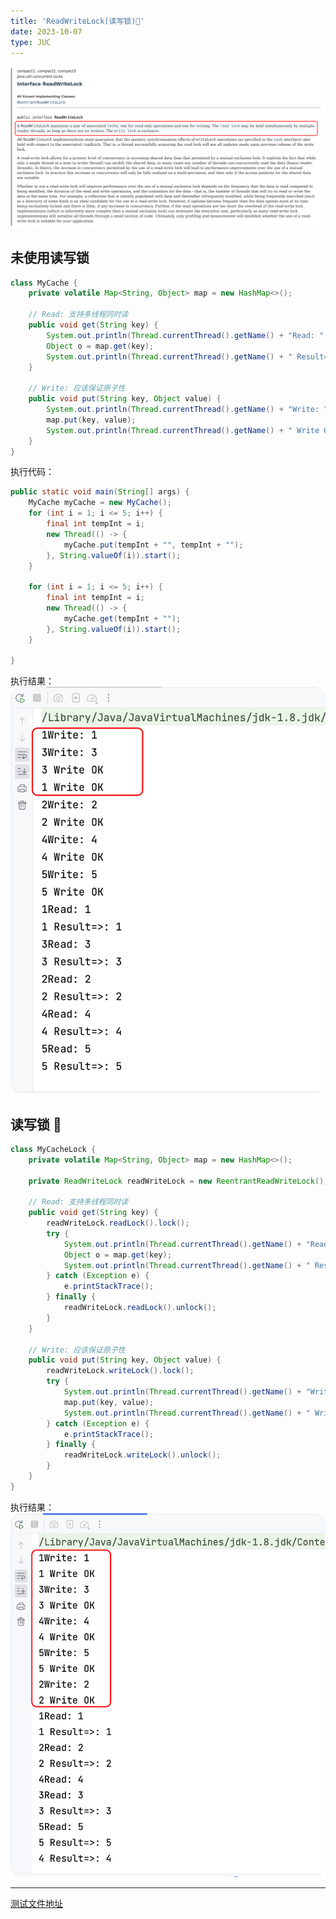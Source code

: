 ```yaml
---
title: 'ReadWriteLock(读写锁)🔐'
date: 2023-10-07
type: JUC
---
```


![ReadWriteLock](/public/images/juc/0006-write-read-lock.png)

## 未使用读写锁

```java
class MyCache {
    private volatile Map<String, Object> map = new HashMap<>();

    // Read: 支持多线程同时读
    public void get(String key) {
        System.out.println(Thread.currentThread().getName() + "Read: " + key);
        Object o = map.get(key);
        System.out.println(Thread.currentThread().getName() + " Result=>: " + o);
    }

    // Write: 应该保证原子性
    public void put(String key, Object value) {
        System.out.println(Thread.currentThread().getName() + "Write: " + key);
        map.put(key, value);
        System.out.println(Thread.currentThread().getName() + " Write OK");
    }
}
```

执行代码：

```java
public static void main(String[] args) {
    MyCache myCache = new MyCache();
    for (int i = 1; i <= 5; i++) {
        final int tempInt = i;
        new Thread(() -> {
            myCache.put(tempInt + "", tempInt + "");
        }, String.valueOf(i)).start();
    }

    for (int i = 1; i <= 5; i++) {
        final int tempInt = i;
        new Thread(() -> {
            myCache.get(tempInt + "");
        }, String.valueOf(i)).start();
    }

}
```

执行结果：
![ReadWriteLock](/public/images/juc/0006-write-read-lock2.png)

## 读写锁 🔐

```java
class MyCacheLock {
    private volatile Map<String, Object> map = new HashMap<>();

    private ReadWriteLock readWriteLock = new ReentrantReadWriteLock();

    // Read: 支持多线程同时读
    public void get(String key) {
        readWriteLock.readLock().lock();
        try {
            System.out.println(Thread.currentThread().getName() + "Read: " + key);
            Object o = map.get(key);
            System.out.println(Thread.currentThread().getName() + " Result=>: " + o);
        } catch (Exception e) {
            e.printStackTrace();
        } finally {
            readWriteLock.readLock().unlock();
        }
    }

    // Write: 应该保证原子性
    public void put(String key, Object value) {
        readWriteLock.writeLock().lock();
        try {
            System.out.println(Thread.currentThread().getName() + "Write: " + key);
            map.put(key, value);
            System.out.println(Thread.currentThread().getName() + " Write OK");
        } catch (Exception e) {
            e.printStackTrace();
        } finally {
            readWriteLock.writeLock().unlock();
        }
    }
}
```

执行结果：
![ReadWriteLock](/public/images/juc/0006-write-read-lock3.png)

<hr/>

[测试文件地址](https://github.com/ZhengKe996/JUC-Code/tree/main/src/main/java/fun/timu/rwlock/ReadAndWriteLock.java)
